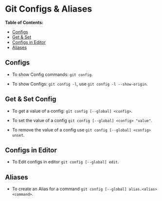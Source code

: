 # Git Configs & Aliases

**Table of Contents:**
* [Configs](#configs)
* [Get & Set](#get--set-config)
* [Configs in Editor](#configs)
* [Aliases](#aliases)

## Configs

* To show Config commands: `git config`.

* To show Configs: `git config -l`, use `git config -l --show-origin`.

## Get & Set Config

* To get a value of a config: `git config [--global] <config>`.

* To set the value of a config `git config [--global] <config> "value"`.

* To remove the value of a config use `git config [--global] <config> unset`.


## Configs in Editor

* To Edit configs in editor `git config [--global] edit`.


## Aliases

* To create an Alias for a command `git config [--global] alias.<alias> <command>`.